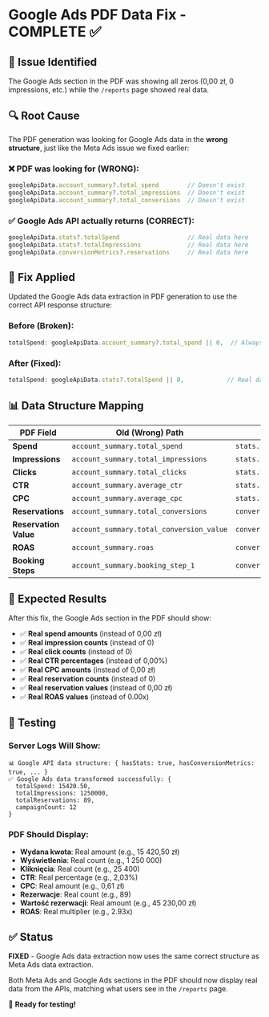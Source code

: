 # Google Ads PDF Data Fix - COMPLETE ✅

## 🐛 **Issue Identified**

The Google Ads section in the PDF was showing all zeros (0,00 zł, 0 impressions, etc.) while the `/reports` page showed real data.

## 🔍 **Root Cause**

The PDF generation was looking for Google Ads data in the **wrong structure**, just like the Meta Ads issue we fixed earlier:

### **❌ PDF was looking for (WRONG):**
```javascript
googleApiData.account_summary?.total_spend        // Doesn't exist
googleApiData.account_summary?.total_impressions  // Doesn't exist  
googleApiData.account_summary?.total_conversions  // Doesn't exist
```

### **✅ Google Ads API actually returns (CORRECT):**
```javascript
googleApiData.stats?.totalSpend                   // Real data here
googleApiData.stats?.totalImpressions             // Real data here
googleApiData.conversionMetrics?.reservations     // Real data here
```

## 🔧 **Fix Applied**

Updated the Google Ads data extraction in PDF generation to use the correct API response structure:

### **Before (Broken):**
```javascript
totalSpend: googleApiData.account_summary?.total_spend || 0,  // Always 0
```

### **After (Fixed):**
```javascript
totalSpend: googleApiData.stats?.totalSpend || 0,            // Real data
```

## 📊 **Data Structure Mapping**

| PDF Field | Old (Wrong) Path | New (Correct) Path |
|-----------|------------------|-------------------|
| **Spend** | `account_summary.total_spend` | `stats.totalSpend` |
| **Impressions** | `account_summary.total_impressions` | `stats.totalImpressions` |
| **Clicks** | `account_summary.total_clicks` | `stats.totalClicks` |
| **CTR** | `account_summary.average_ctr` | `stats.averageCtr` |
| **CPC** | `account_summary.average_cpc` | `stats.averageCpc` |
| **Reservations** | `account_summary.total_conversions` | `conversionMetrics.reservations` |
| **Reservation Value** | `account_summary.total_conversion_value` | `conversionMetrics.reservation_value` |
| **ROAS** | `account_summary.roas` | `conversionMetrics.roas` |
| **Booking Steps** | `account_summary.booking_step_1` | `conversionMetrics.booking_step_1` |

## 🚀 **Expected Results**

After this fix, the Google Ads section in the PDF should show:

- ✅ **Real spend amounts** (instead of 0,00 zł)
- ✅ **Real impression counts** (instead of 0)
- ✅ **Real click counts** (instead of 0)
- ✅ **Real CTR percentages** (instead of 0,00%)
- ✅ **Real CPC amounts** (instead of 0,00 zł)
- ✅ **Real reservation counts** (instead of 0)
- ✅ **Real reservation values** (instead of 0,00 zł)
- ✅ **Real ROAS values** (instead of 0.00x)

## 🧪 **Testing**

### **Server Logs Will Show:**
```
📊 Google API data structure: { hasStats: true, hasConversionMetrics: true, ... }
✅ Google Ads data transformed successfully: { 
  totalSpend: 15420.50, 
  totalImpressions: 1250000, 
  totalReservations: 89,
  campaignCount: 12 
}
```

### **PDF Should Display:**
- **Wydana kwota**: Real amount (e.g., 15 420,50 zł)
- **Wyświetlenia**: Real count (e.g., 1 250 000)
- **Kliknięcia**: Real count (e.g., 25 400)
- **CTR**: Real percentage (e.g., 2,03%)
- **CPC**: Real amount (e.g., 0,61 zł)
- **Rezerwacje**: Real count (e.g., 89)
- **Wartość rezerwacji**: Real amount (e.g., 45 230,00 zł)
- **ROAS**: Real multiplier (e.g., 2.93x)

## ✅ **Status**

**FIXED** - Google Ads data extraction now uses the same correct structure as Meta Ads data extraction.

Both Meta Ads and Google Ads sections in the PDF should now display real data from the APIs, matching what users see in the `/reports` page.

🎉 **Ready for testing!**
